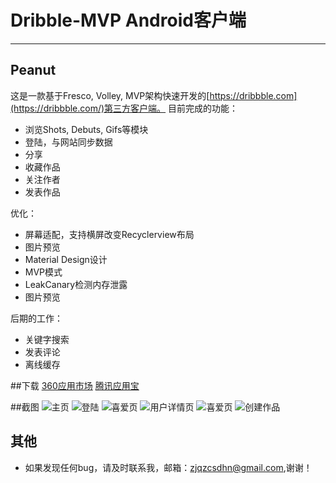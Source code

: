 # Dribble-MVP Android客户端
* * *
## Peanut
这是一款基于Fresco, Volley, MVP架构快速开发的[https://dribbble.com](https://dribbble.com/)第三方客户端。
目前完成的功能：
- 浏览Shots, Debuts, Gifs等模块
- 登陆，与网站同步数据
- 分享
- 收藏作品
- 关注作者
- 发表作品

优化：
-	屏幕适配，支持横屏改变Recyclerview布局
-	图片预览
-	Material Design设计
-	MVP模式
-	LeakCanary检测内存泄露
-	图片预览

后期的工作：
- 关键字搜索
- 发表评论
- 离线缓存


##下载
[360应用市场](http://zhushou.360.cn/detail/index/soft_id/3299502)
[腾讯应用宝](http://fusion.qq.com/cgi-bin/qzapps/unified_jump?appid=42299449&from=mqq&actionFlag=0&params=pname%3Dcom.dhn.peanut%26versioncode%3D1%26channelid%3D%26actionflag%3D0)

##截图
![主页](https://github.com/gatsbydhn/Peanut/blob/master/image/shot1.png)
![登陆](https://github.com/gatsbydhn/Peanut/blob/master/image/shot2.png)
![喜爱页](https://github.com/gatsbydhn/Peanut/blob/master/image/shot4.png)
![用户详情页](https://github.com/gatsbydhn/Peanut/blob/master/image/shot3.png)
![喜爱页](https://github.com/gatsbydhn/Peanut/blob/master/image/shot5.png)
![创建作品](https://github.com/gatsbydhn/Peanut/blob/master/image/shot6.png)

## 其他
- 如果发现任何bug，请及时联系我，邮箱：zjqzcsdhn@gmail.com,谢谢！

